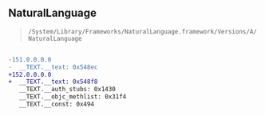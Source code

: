 ## NaturalLanguage

> `/System/Library/Frameworks/NaturalLanguage.framework/Versions/A/NaturalLanguage`

```diff

-151.0.0.0.0
-  __TEXT.__text: 0x548ec
+152.0.0.0.0
+  __TEXT.__text: 0x548f8
   __TEXT.__auth_stubs: 0x1430
   __TEXT.__objc_methlist: 0x31f4
   __TEXT.__const: 0x494

```
